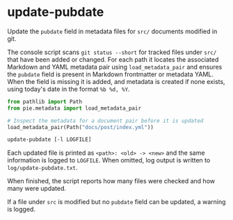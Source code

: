 # update-pubdate

Update the `pubdate` field in metadata files for `src/` documents modified in
git.

The console script scans `git status --short` for tracked files under `src/`
that have been added or changed. For each path it locates the associated
Markdown and YAML metadata pair using `load_metadata_pair` and ensures the
`pubdate` field is present in Markdown frontmatter or metadata YAML. When the
field is missing it is added, and metadata is created if none exists, using
today's date in the format `%b %d, %Y`.

```python
from pathlib import Path
from pie.metadata import load_metadata_pair

# Inspect the metadata for a document pair before it is updated
load_metadata_pair(Path("docs/post/index.yml"))
```

```bash
update-pubdate [-l LOGFILE]
```

Each updated file is printed as `<path>: <old> -> <new>` and the same
information is logged to `LOGFILE`. When omitted, log output is written to
`log/update-pubdate.txt`.

When finished, the script reports how many files were checked and how many were
updated.

If a file under `src` is modified but no `pubdate` field can be updated, a
warning is logged.
